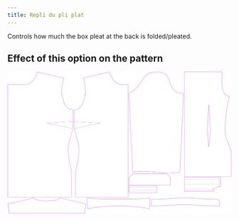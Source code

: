 ```yaml
---
title: Repli du pli plat
---
```


Controls how much the box pleat at the back is folded/pleated.


## Effect of this option on the pattern
![This image shows the effect of this option by superimposing several variants that have a different value for this option](simone_boxpleatfold_sample.svg "Effect of this option on the pattern")
